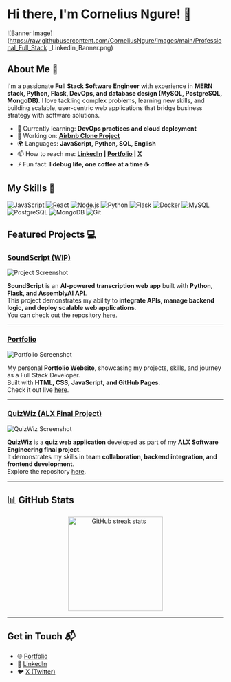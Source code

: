 # Hi there, I'm Cornelius Ngure! 👋

![Banner Image](https://raw.githubusercontent.com/CorneliusNgure/Images/main/Professional_Full_Stack _Linkedin_Banner.png)

## About Me 🚀

I'm a passionate **Full Stack Software Engineer** with experience in **MERN stack, Python, Flask, DevOps, and database design (MySQL, PostgreSQL, MongoDB)**. I love tackling complex problems, learning new skills, and building scalable, user-centric web applications that bridge business strategy with software solutions.

- 🌱 Currently learning: **DevOps practices and cloud deployment**
- 🔭 Working on: **[Airbnb Clone Project](https://github.com/CorneliusNgure/airbnb-clone-project)**
- 🌍 Languages: **JavaScript, Python, SQL, English**
- 📫 How to reach me: **[LinkedIn](https://www.linkedin.com/in/corneliusngure/) | [Portfolio](https://corneliusngure.github.io/) | [X](https://x.com/CorneliusNgure)**
- ⚡ Fun fact: **I debug life, one coffee at a time ☕**

## My Skills 🧠

![JavaScript](https://img.shields.io/badge/-JavaScript-F7DF1E?style=flat-square&logo=javascript&logoColor=black)
![React](https://img.shields.io/badge/-React-61DAFB?style=flat-square&logo=react&logoColor=black)
![Node.js](https://img.shields.io/badge/-Node.js-339933?style=flat-square&logo=node.js&logoColor=white)
![Python](https://img.shields.io/badge/-Python-3776AB?style=flat-square&logo=python&logoColor=white)
![Flask](https://img.shields.io/badge/-Flask-000000?style=flat-square&logo=flask&logoColor=white)
![Docker](https://img.shields.io/badge/-Docker-2496ED?style=flat-square&logo=docker&logoColor=white)
![MySQL](https://img.shields.io/badge/-MySQL-4479A1?style=flat-square&logo=mysql&logoColor=white)
![PostgreSQL](https://img.shields.io/badge/-PostgreSQL-4169E1?style=flat-square&logo=postgresql&logoColor=white)
![MongoDB](https://img.shields.io/badge/-MongoDB-47A248?style=flat-square&logo=mongodb&logoColor=white)
![Git](https://img.shields.io/badge/-Git-F05032?style=flat-square&logo=git&logoColor=white)

## Featured Projects 💻

### [SoundScript (WIP)](https://soundscript-zxru.onrender.com/)

![Project Screenshot](https://raw.githubusercontent.com/CorneliusNgure/SoundScript/main/preview.png)

**SoundScript** is an **AI-powered transcription web app** built with **Python, Flask, and AssemblyAI API**.  
This project demonstrates my ability to **integrate APIs, manage backend logic, and deploy scalable web applications**.  
You can check out the repository [here](https://github.com/CorneliusNgure/SoundScript).

---

### [Portfolio](https://corneliusngure.github.io/)

![Portfolio Screenshot](https://raw.githubusercontent.com/CorneliusNgure/corneliusngure.github.io/main/preview.png)

My personal **Portfolio Website**, showcasing my projects, skills, and journey as a Full Stack Developer.  
Built with **HTML, CSS, JavaScript, and GitHub Pages**.  
Check it out live [here](https://corneliusngure.github.io/).

---

### [QuizWiz (ALX Final Project)](https://github.com/CorneliusNgure/QuizWiz---ALX-Final-Project)

![QuizWiz Screenshot](https://raw.githubusercontent.com/CorneliusNgure/QuizWiz---ALX-Final-Project/main/preview.png)

**QuizWiz** is a **quiz web application** developed as part of my **ALX Software Engineering final project**.  
It demonstrates my skills in **team collaboration, backend integration, and frontend development**.  
Explore the repository [here](https://github.com/CorneliusNgure/QuizWiz---ALX-Final-Project).

---

## 📊 GitHub Stats

<div align="center">
  <img src="https://streak-stats.demolab.com?user=CorneliusNgure&theme=dark&hide_border=false&border_radius=5" height="220" alt="GitHub streak stats" />
</div>

---

## Get in Touch 📬

- 🌐 [Portfolio](https://corneliusngure.github.io/)  
- 💼 [LinkedIn](https://www.linkedin.com/in/corneliusngure/)  
- 🐦 [X (Twitter)](https://x.com/CorneliusNgure)  
